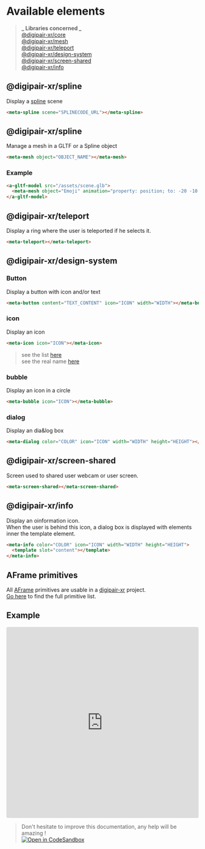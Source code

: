 # Available elements

> **_ Libraries concerned _**  
> [@digipair-xr/core](https://www.npmjs.com/package/@digipair-xr/core)  
> [@digipair-xr/mesh](https://www.npmjs.com/package/@digipair-xr/mesh)  
> [@digipair-xr/teleport](https://www.npmjs.com/package/@digipair-xr/teleport)  
> [@digipair-xr/design-system](https://www.npmjs.com/package/@digipair-xr/design-system)  
> [@digipair-xr/screen-shared](https://www.npmjs.com/package/@digipair-xr/screen-shared)  
> [@digipair-xr/info](https://www.npmjs.com/package/@digipair-xr/info)

## @digipair-xr/spline

Display a [spline](https://spline.design) scene

```html
<meta-spline scene="SPLINECODE_URL"></meta-spline>
```

## @digipair-xr/spline

Manage a mesh in a GLTF or a Spline object

```html
<meta-mesh object="OBJECT_NAME"></meta-mesh>
```

### Example

```html
<a-gltf-model src="/assets/scene.glb">
  <meta-mesh object="Emoji" animation="property: position; to: -20 -10 0; dur: 2000; easing: linear; dir: alternate; loop: true;"></meta-mesh>
</a-gltf-model>
```

## @digipair-xr/teleport

Display a ring where the user is teleported if he selects it.

```html
<meta-teleport></meta-teleport>
```

## @digipair-xr/design-system

### Button

Display a button with icon and/or text

```html
<meta-button content="TEXT_CONTENT" icon="ICON" width="WIDTH"></meta-button>
```

### icon

Display an icon

```html
<meta-icon icon="ICON"></meta-icon>
```

> see the list [here](https://fonts.google.com/icons)  
> see the real name [here](https://github.com/digipair/digipair-xr/blob/master/libs/design-system/src/lib/const/icons.const.ts)

### bubble

Display an icon in a circle

```html
<meta-bubble icon="ICON"></meta-bubble>
```

### dialog

Display an dia&log box

```html
<meta-dialog color="COLOR" icon="ICON" width="WIDTH" height="HEIGHT"></meta-dialog>
```

## @digipair-xr/screen-shared

Screen used to shared user webcam or user screen.

```html
<meta-screen-shared></meta-screen-shared>
```

## @digipair-xr/info

Display an oinformation icon.  
When the user is behind this icon, a dialog box is displayed with elements inner the template element.

```html
<meta-info color="COLOR" icon="ICON" width="WIDTH" height="HEIGHT">
  <template slot="content"></template>
</meta-info>
```

## AFrame primitives

All [AFrame](https://aframe.io) primitives are usable in a [digipair-xr](https://opensource.digipair.ai) project.  
[Go here](https://aframe.io/docs/) to find the full primitive list.

## Example

<iframe src="https://codesandbox.io/embed/github/pinser-metaverse/pinser-metaverse-examples/tree/available-elements-example/?fontsize=10&hidenavigation=1&theme=dark&view=preview&module=/apps/metaverse/src/lib/metaverse.space.ts"
     style="width:100%; height:500px; border:0; border-radius: 4px; overflow:hidden;"
     title="Pinser available elements example"
     allow="accelerometer; ambient-light-sensor; camera; encrypted-media; geolocation; gyroscope; hid; microphone; midi; payment; usb; vr; xr-spatial-tracking"
     sandbox="allow-forms allow-modals allow-popups allow-presentation allow-same-origin allow-scripts"
   ></iframe>

> Don't hesitate to improve this documentation, any help will be amazing !  
> [![Open in CodeSandbox](https://codesandbox.io/static/img/play-codesandbox.svg)](https://githubbox.com/digipair/digipair-xr/blob/master/docs/available-elements.md)
